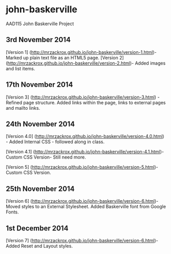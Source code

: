 john-baskerville
================

AAD115 John Baskerville Project

3rd November 2014
-----------------

[Version 1] (http://mrzackrox.github.io/john-baskerville/version-1.html)- Marked up plain text file as an HTML5 page.
[Version 2] (http://mrzackrox.github.io/john-baskerville/version-2.html)- Added images and list items.

17th November 2014
-----------------

[Version 3] (http://mrzackrox.github.io/john-baskerville/version-3.html) - Refined page structure. Added links within the page, links to external pages and mailto links.

24th November 2014
-----------------

[Version 4.0] (http://mrzackrox.github.io/john-baskerville/version-4.0.html) - Added Internal CSS - followed along in class.

[Version 4.1] (http://mrzackrox.github.io/john-baskerville/version-4.1.html)- Custom CSS Version- Still need more.

[Version 5] (http://mrzackrox.github.io/john-baskerville/version-5.html)- Custom CSS Version.

25th November 2014
-----------------

[Version 6] (http://mrzackrox.github.io/john-baskerville/version-6.html)- Moved styles to an External Stylesheet. Added Baskerville font from Google Fonts.

1st December 2014
-----------------

[Version 7] (http://mrzackrox.github.io/john-baskerville/version-6.html)- Added Reset and Layout styles.
